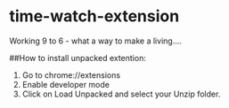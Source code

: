# time-watch-extension
Working 9 to 6 - what a way to make a living....



##How to install unpacked extention:

1. Go to chrome://extensions
2. Enable developer mode
3. Click on Load Unpacked and select your Unzip folder.

